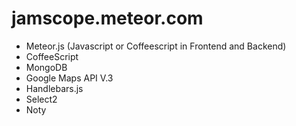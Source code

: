 jamscope.meteor.com
========
* Meteor.js (Javascript or Coffeescript in Frontend and Backend)
* CoffeeScript
* MongoDB
* Google Maps API V.3
* Handlebars.js
* Select2
* Noty
